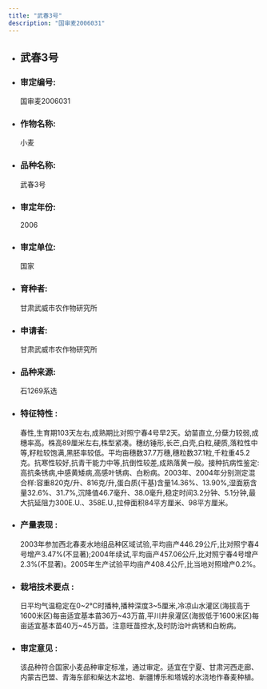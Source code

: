 ```yaml
---
title: "武春3号"
description: "国审麦2006031"
---
```

* ## 武春3号
* ###  审定编号:  
   国审麦2006031

*  ### 作物名称:  
   小麦

*   ###  品种名称: 
    武春3号

*   ### 审定年份: 
    2006

*   ### 审定单位:  
    国家

*   ### 育种者:  
    甘肃武威市农作物研究所

*   ### 申请者:  
    甘肃武威市农作物研究所

*   ### 品种来源:  
    石1269系选

*   ### 特征特性 : 
    春性,生育期103天左右,成熟期比对照宁春4号早2天。幼苗直立,分蘖力较弱,成穗率高。株高89厘米左右,株型紧凑。穗纺锤形,长芒,白壳,白粒,硬质,落粒性中等,籽粒较饱满,黑胚率较低。平均亩穗数37.7万穗,穗粒数37.1粒,千粒重45.2克。抗寒性较好,抗青干能力中等,抗倒性较差,成熟落黄一般。接种抗病性鉴定:高抗条锈病,中感黄矮病,高感叶锈病、白粉病。2003年、2004年分别测定混合样:容重820克/升、816克/升,蛋白质(干基)含量14.36%、13.90%,湿面筋含量32.6%、31.7%,沉降值46.7毫升、38.0毫升,稳定时间3.2分钟、5.1分钟,最大抗延阻力300E.U.、358E.U.,拉伸面积84平方厘米、98平方厘米。

*   ### 产量表现 : 
    2003年参加西北春麦水地组品种区域试验,平均亩产446.29公斤,比对照宁春4号增产3.47%(不显著);2004年续试,平均亩产457.06公斤,比对照宁春4号增产2.3%(不显著)。2005年生产试验平均亩产408.4公斤,比当地对照增产0.2%。

*   ### 栽培技术要点 : 
    日平均气温稳定在0~2℃时播种,播种深度3~5厘米,冷凉山水灌区(海拔高于1600米区)每亩适宜基本苗36万~43万苗,平川井泉灌区(海拔低于1600米区)每亩适宜基本苗40万~45万苗。注意旺苗控水,及时防治叶病锈和白粉病。

*   ### 审定意见 : 
    该品种符合国家小麦品种审定标准，通过审定。适宜在宁夏、甘肃河西走廊、内蒙古巴盟、青海东部和柴达木盆地、新疆博乐和塔城的水浇地作春麦种植。
